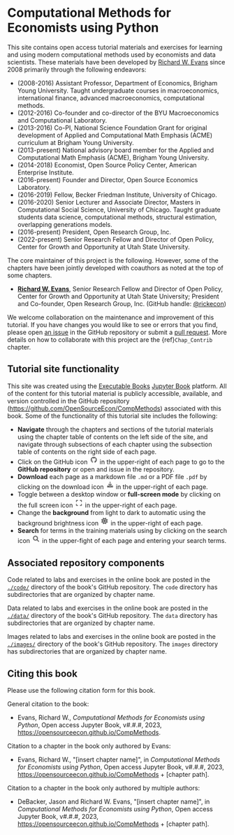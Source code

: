 # Computational Methods for Economists using Python

This site contains open access tutorial materials and exercises for learning and using modern computational methods used by economists and data scientists. These materials have been developed by [Richard W. Evans](https://sites.google.com/site/rickecon) since 2008 primarily through the following endeavors:
* (2008-2016) Assistant Professor, Department of Economics, Brigham Young University. Taught undergraduate courses in macroeconomics, international finance, advanced macroeconomics, computational methods.
* (2012-2016) Co-founder and co-director of the BYU Macroeconomics and Computational Laboratory.
* (2013-2016) Co-PI, National Science Foundation Grant for original development of Applied and Computational Math Emphasis (ACME) curriculum at Brigham Young University.
* (2013-present) National advisory board member for the Applied and Computational Math Emphasis (ACME), Brigham Young University.
* (2014-2018) Economist, Open Source Policy Center, American Enterprise Institute.
* (2016-present) Founder and Director, Open Source Economics Laboratory.
* (2016-2019) Fellow, Becker Friedman Institute, University of Chicago.
* (2016-2020) Senior Lecturer and Associate Director, Masters in Computational Social Science, University of Chicago. Taught graduate students data science, computational methods, structural estimation, overlapping generations models.
* (2016-present) President, Open Research Group, Inc.
* (2022-present) Senior Research Fellow and Director of Open Policy, Center for Growth and Opportunity at Utah State University.

The core maintainer of this project is the following. However, some of the chapters have been jointly developed with coauthors as noted at the top of some chapters.
* [**Richard W. Evans**](https://sites.google.com/site/rickecon), Senior Research Fellow and Director of Open Policy, Center for Growth and Opportunity at Utah State University; President and Co-founder, Open Research Group, Inc. (GitHub handle: [@rickecon](https://github.com/rickecon))

We welcome collaboration on the maintenance and improvement of this tutorial. If you have changes you would like to see or errors that you find, please open [an issue](https://github.com/OpenSourceEcon/CompMethods/issues) in the GitHub repository or submit a [pull request](https://github.com/OpenSourceEcon/CompMethods/pulls). More details on how to collaborate with this project are the {ref}`Chap_Contrib` chapter.


## Tutorial site functionality
This site was created using the [Executable Books](https://executablebooks.org/) [Jupyter Book](https://jupyterbook.org/) platform. All of the content for this tutorial material is publicly accessible, available, and version controlled in the GitHub repository (https://github.com/OpenSourceEcon/CompMethods) associated with this book. Some of the functionality of this tutorial site includes the following:
* **Navigate** through the chapters and sections of the tutorial materials using the chapter table of contents on the left side of the site, and navigate through subsections of each chapter using the subsection table of contents on the right side of each page.
* Click on the GitHub icon <img src="./images/icon_GitHub.png" width="20px"> in the upper-right of each page to go to the **GitHub repository** or open and issue in the repository.
* **Download** each page as a markdown file `.md` or a PDF file `.pdf` by clicking on the download icon <img src="./images/icon_download.png" width="20px"> in the upper-right of each page.
* Toggle between a desktop window or **full-screen mode** by clicking on the full screen icon <img src="./images/icon_fullscreen.png" width="20px"> in the upper-right of each page.
* Change the **background** from light to dark to automatic using the background brightness icon <img src="./images/icon_background.png" width="20px"> in the upper-right of each page.
* **Search** for terms in the training materials using by clicking on the search icon <img src="./images/icon_search.png" width="20px"> in the upper-fight of each page and entering your search terms.


## Associated repository components
Code related to labs and exercises in the online book are posted in the [`./code/`](https://github.com/OpenSourceEcon/CompMethods/tree/main/code) directory of the book's GitHub repository. The `code` directory has subdirectories that are organized by chapter name.

Data related to labs and exercises in the online book are posted in the [`./data/`](https://github.com/OpenSourceEcon/CompMethods/tree/main/data) directory of the book's GitHub repository. The `data` directory has subdirectories that are organized by chapter name.

Images related to labs and exercises in the online book are posted in the [`./images/`](https://github.com/OpenSourceEcon/CompMethods/tree/main/images) directory of the book's GitHub repository. The `images` directory has subdirectories that are organized by chapter name.


## Citing this book
Please use the following citation form for this book.

General citation to the book:
* Evans, Richard W., *Computational Methods for Economists using Python*, Open access Jupyter Book, v#.#.#, 2023, https://opensourceecon.github.io/CompMethods.

Citation to a chapter in the book only authored by Evans:
* Evans, Richard W., "[insert chapter name]", in *Computational Methods for Economists using Python*, Open access Jupyter Book, v#.#.#, 2023, https://opensourceecon.github.io/CompMethods + [chapter path].

Citation to a chapter in the book only authored by multiple authors:
* DeBacker, Jason and Richard W. Evans, "[insert chapter name]", in *Computational Methods for Economists using Python*, Open access Jupyter Book, v#.#.#, 2023, https://opensourceecon.github.io/CompMethods + [chapter path].
